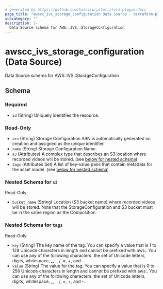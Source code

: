 ```yaml
---
# generated by https://github.com/hashicorp/terraform-plugin-docs
page_title: "awscc_ivs_storage_configuration Data Source - terraform-provider-awscc"
subcategory: ""
description: |-
  Data Source schema for AWS::IVS::StorageConfiguration
---
```


# awscc_ivs_storage_configuration (Data Source)

Data Source schema for AWS::IVS::StorageConfiguration



<!-- schema generated by tfplugindocs -->
## Schema

### Required

- `id` (String) Uniquely identifies the resource.

### Read-Only

- `arn` (String) Storage Configuration ARN is automatically generated on creation and assigned as the unique identifier.
- `name` (String) Storage Configuration Name.
- `s3` (Attributes) A complex type that describes an S3 location where recorded videos will be stored. (see [below for nested schema](#nestedatt--s3))
- `tags` (Attributes Set) A list of key-value pairs that contain metadata for the asset model. (see [below for nested schema](#nestedatt--tags))

<a id="nestedatt--s3"></a>
### Nested Schema for `s3`

Read-Only:

- `bucket_name` (String) Location (S3 bucket name) where recorded videos will be stored. Note that the StorageConfiguration and S3 bucket must be in the same region as the Composition.


<a id="nestedatt--tags"></a>
### Nested Schema for `tags`

Read-Only:

- `key` (String) The key name of the tag. You can specify a value that is 1 to 128 Unicode characters in length and cannot be prefixed with aws:. You can use any of the following characters: the set of Unicode letters, digits, whitespace, _, ., /, =, +, and -.
- `value` (String) The value for the tag. You can specify a value that is 0 to 256 Unicode characters in length and cannot be prefixed with aws:. You can use any of the following characters: the set of Unicode letters, digits, whitespace, _, ., /, =, +, and -.
